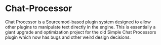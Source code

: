 # Chat-Processor
Chat Processor is a Sourcemod-based plugin system designed to allow other plugins to manipulate text directly in the engine. This is essentially a giant upgrade and optimization project for the old Simple Chat Processors plugin which now has bugs and other weird design decisions.